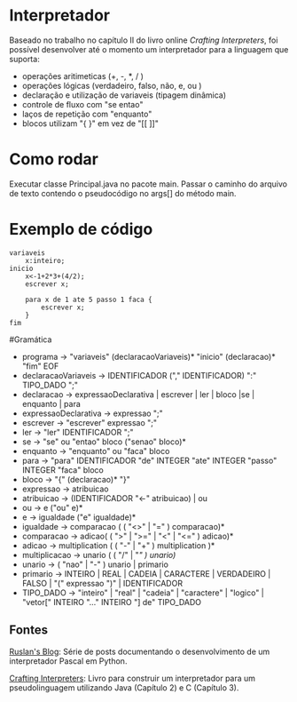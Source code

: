 # Interpretador

Baseado no trabalho no capítulo II do livro online *Crafting Interpreters*, foi possível desenvolver até o momento um interpretador para a linguagem que suporta:
- operações aritimeticas (+, -, *, / )
- operações lógicas (verdadeiro, falso, não, e, ou )
- declaração e utilização de variaveis (tipagem dinâmica)
- controle de fluxo com "se entao"
- laços de repetição com "enquanto"
- blocos utilizam "{ }" em vez de  "[[ ]]"

# Como rodar

Executar classe Principal.java no pacote main.
Passar o caminho do arquivo de texto contendo o pseudocódigo no args[] do método main.

# Exemplo de código

```
variaveis
	x:inteiro;
inicio
	x<-1+2*3+(4/2);
	escrever x;
	
	para x de 1 ate 5 passo 1 faca {
		escrever x;
	}
fim
```



#Gramática

- programa   → "variaveis" (declaracaoVariaveis)* "inicio" (declaracao)* "fim" EOF 
- declaracaoVariaveis → IDENTIFICADOR ("," IDENTIFICADOR) ":" TIPO_DADO ";"
- declaracao → expressaoDeclarativa | escrever | ler | bloco |se | enquanto | para
- expressaoDeclarativa → expressao ";" 
- escrever → "escrever" expressao ";" 
- ler → "ler" IDENTIFICADOR ";" 
- se  → "se" ou "entao" bloco ("senao" bloco)*
- enquanto → "enquanto" ou "faca" bloco
- para → "para" IDENTIFICADOR "de" INTEGER "ate" INTEGER "passo" INTEGER "faca" bloco
- bloco → "{" (declaracao)* "}" 
- expressao → atribuicao
- atribuicao → (IDENTIFICADOR "<-" atribuicao) | ou
- ou → e ("ou" e)*
- e → igualdade ("e" igualdade)*
- igualdade → comparacao ( ( "<>" | "=" ) comparacao)*
- comparacao → adicao( ( ">" | ">=" | "<" | "<=" ) adicao)* 
- adicao → multiplication ( ( "-" | "+" ) multiplication )* 
- multiplicacao → unario ( ( "/" | "*" ) unario)* 
- unario → ( "nao" | "-" ) unario | primario
- primario → INTEIRO | REAL | CADEIA | CARACTERE | VERDADEIRO | FALSO | "(" expressao ")" | IDENTIFICADOR
- TIPO_DADO → "inteiro" | "real" | "cadeia" | "caractere" | "logico" | "vetor[" INTEIRO "..." INTEIRO "] de" TIPO_DADO

## Fontes

[Ruslan's Blog](https://ruslanspivak.com/lsbasi-part1/ "Ruslan's Blog"):  Série de posts documentando o desenvolvimento de um interpretador Pascal em Python.

[Crafting Interpreters](https://www.craftinginterpreters.com/ "Crafting Interpreters"): Livro para construir um interpretador para um pseudolinguagem utilizando Java (Capítulo 2) e C (Capítulo 3).

